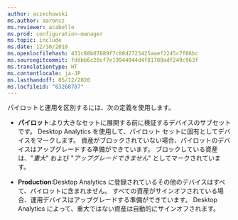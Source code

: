 ```yaml
---
author: aczechowski
ms.author: aaroncz
ms.reviewer: acabello
ms.prod: configuration-manager
ms.topic: include
ms.date: 12/30/2018
ms.openlocfilehash: 431c88b07889f7c80d2723425aaef2245c7f06bc
ms.sourcegitcommit: fddbb6c20cf7e19944944d4f81788adf249c963f
ms.translationtype: HT
ms.contentlocale: ja-JP
ms.lasthandoff: 05/12/2020
ms.locfileid: "83268787"
---
```

パイロットと運用を区別するには、次の定義を使用します。  

- **パイロット**:より大きなセットに展開する前に検証するデバイスのサブセットです。 Desktop Analytics を使用して、パイロット セットに固有としてデバイスをマークします。 資産がブロックされていない場合、パイロットのデバイスはアップグレードする準備ができています。 ブロックしている資産は、"*重大*" および "*アップグレードできません*" としてマークされています。  

- **Production**:Desktop Analytics に登録されているその他のデバイスはすべて、パイロットに含まれません。 すべての資産がサインオフされている場合、運用デバイスはアップグレードする準備ができています。 Desktop Analytics によって、重大ではない資産は自動的にサインオフされます。  
